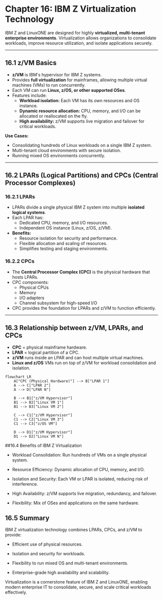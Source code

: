 # Chapter 16: IBM Z Virtualization Technology

IBM Z and LinuxONE are designed for highly **virtualized, multi-tenant enterprise environments**. Virtualization allows organizations to consolidate workloads, improve resource utilization, and isolate applications securely.

---

## 16.1 z/VM Basics

- **z/VM** is IBM's hypervisor for IBM Z systems.
- Provides **full virtualization** for mainframes, allowing multiple virtual machines (VMs) to run concurrently.
- Each VM can run **Linux, z/OS, or other supported OSes**.
- Features include:
  - **Workload isolation:** Each VM has its own resources and OS instance.
  - **Dynamic resource allocation:** CPU, memory, and I/O can be allocated or reallocated on the fly.
  - **High availability:** z/VM supports live migration and failover for critical workloads.

**Use Cases:**
- Consolidating hundreds of Linux workloads on a single IBM Z system.
- Multi-tenant cloud environments with secure isolation.
- Running mixed OS environments concurrently.

---

## 16.2 LPARs (Logical Partitions) and CPCs (Central Processor Complexes)

### 16.2.1 LPARs
- LPARs divide a single physical IBM Z system into multiple **isolated logical systems**.
- Each LPAR has:
  - Dedicated CPU, memory, and I/O resources.
  - Independent OS instance (Linux, z/OS, z/VM).
- **Benefits:**
  - Resource isolation for security and performance.
  - Flexible allocation and scaling of resources.
  - Simplifies testing and staging environments.

### 16.2.2 CPCs
- The **Central Processor Complex (CPC)** is the physical hardware that hosts LPARs.
- CPC components:
  - Physical CPUs
  - Memory
  - I/O adapters
  - Channel subsystem for high-speed I/O
- CPC provides the foundation for LPARs and z/VM to function efficiently.

---

## 16.3 Relationship between z/VM, LPARs, and CPCs

- **CPC** = physical mainframe hardware.
- **LPAR** = logical partition of a CPC.
- **z/VM** runs inside an LPAR and can host multiple virtual machines.
- **Linux and z/OS** VMs run on top of z/VM for workload consolidation and isolation.

```mermaid
flowchart LR
    A["CPC (Physical Hardware)"] --> B["LPAR 1"]
    A --> C["LPAR 2"]
    A --> D["LPAR N"]

    B --> B1["z/VM Hypervisor"]
    B1 --> B2["Linux VM 1"]
    B1 --> B3["Linux VM 2"]
    
    C --> C1["z/VM Hypervisor"]
    C1 --> C2["Linux VM 3"]
    C1 --> C3["z/OS VM"]
    
    D --> D1["z/VM Hypervisor"]
    D1 --> D2["Linux VM N"]
```

##16.4 Benefits of IBM Z Virtualization

- Workload Consolidation: Run hundreds of VMs on a single physical system.

- Resource Efficiency: Dynamic allocation of CPU, memory, and I/O.

- Isolation and Security: Each VM or LPAR is isolated, reducing risk of interference.

- High Availability: z/VM supports live migration, redundancy, and failover.

- Flexibility: Mix of OSes and applications on the same hardware.

## 16.5 Summary

IBM Z virtualization technology combines LPARs, CPCs, and z/VM to provide:

- Efficient use of physical resources.

- Isolation and security for workloads.

- Flexibility to run mixed OS and multi-tenant environments.

- Enterprise-grade high availability and scalability.

Virtualization is a cornerstone feature of IBM Z and LinuxONE, enabling modern enterprise IT to consolidate, secure, and scale critical workloads effectively.